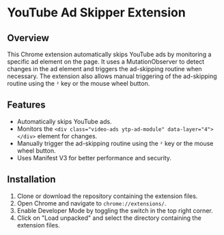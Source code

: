 # YouTube Ad Skipper Extension

## Overview

This Chrome extension automatically skips YouTube ads by monitoring a specific ad element on the page. It uses a MutationObserver to detect changes in the ad element and triggers the ad-skipping routine when necessary. The extension also allows manual triggering of the ad-skipping routine using the `²` key or the mouse wheel button.

## Features

- Automatically skips YouTube ads.
- Monitors the `<div class="video-ads ytp-ad-module" data-layer="4"></div>` element for changes.
- Manually trigger the ad-skipping routine using the `²` key or the mouse wheel button.
- Uses Manifest V3 for better performance and security.

## Installation

1. Clone or download the repository containing the extension files.
2. Open Chrome and navigate to `chrome://extensions/`.
3. Enable Developer Mode by toggling the switch in the top right corner.
4. Click on "Load unpacked" and select the directory containing the extension files.
